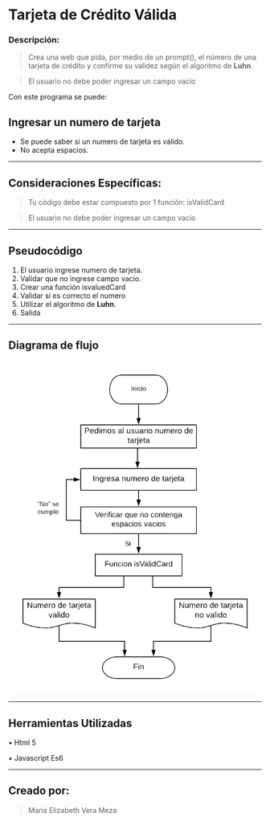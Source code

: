 # Tarjeta de Crédito Válida

### Descripción:

> Crea una web que pida, por medio de un prompt(), el número de una tarjeta de crédito y confirme su validez según el algoritmo de **Luhn**.

> El usuario no debe poder ingresar un campo vacío 

Con este programa se puede:

## Ingresar un numero de tarjeta 
* Se puede saber si un numero de tarjeta es válido. 
* No acepta espacios.

***
## Consideraciones Específicas: 

> Tu código debe estar compuesto por 1 función: isValidCard

> El usuario no debe poder ingresar un campo vacío


***
## Pseudocódigo

1. El usuario ingrese numero de tarjeta.
2. Validar que no ingrese campo vacio.
3. Crear una función isvaluedCard
5. Validar si es correcto el numero
6. Utilizar el algoritmo de **Luhn**.
7. Salida

***
## Diagrama de flujo

![Diagrama de flujo del problema Tarjeta valida](/assets/image/Tarjetavalida.png)

***
## Herramientas Utilizadas

• Html 5

• Javascript Es6

***
## Creado por:

> Maria Elizabeth Vera Meza
